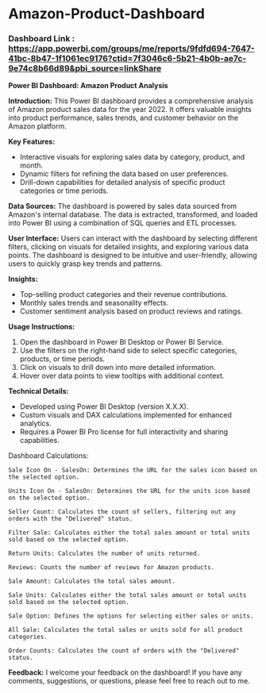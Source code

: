 # Amazon-Product-Dashboard

### Dashboard Link : https://app.powerbi.com/groups/me/reports/9fdfd694-7647-41bc-8b47-1f1061ec9176?ctid=7f3046c6-5b21-4b0b-ae7c-9e74c8b66d89&pbi_source=linkShare


**Power BI Dashboard: Amazon Product Analysis**

**Introduction:**
This Power BI dashboard provides a comprehensive analysis of Amazon product sales data for the year 2022. It offers valuable insights into product performance, sales trends, and customer behavior on the Amazon platform.

**Key Features:**
- Interactive visuals for exploring sales data by category, product, and month.
- Dynamic filters for refining the data based on user preferences.
- Drill-down capabilities for detailed analysis of specific product categories or time periods.

**Data Sources:**
The dashboard is powered by sales data sourced from Amazon's internal database. The data is extracted, transformed, and loaded into Power BI using a combination of SQL queries and ETL processes.

**User Interface:**
Users can interact with the dashboard by selecting different filters, clicking on visuals for detailed insights, and exploring various data points. The dashboard is designed to be intuitive and user-friendly, allowing users to quickly grasp key trends and patterns.

**Insights:**
- Top-selling product categories and their revenue contributions.
- Monthly sales trends and seasonality effects.
- Customer sentiment analysis based on product reviews and ratings.

**Usage Instructions:**
1. Open the dashboard in Power BI Desktop or Power BI Service.
2. Use the filters on the right-hand side to select specific categories, products, or time periods.
3. Click on visuals to drill down into more detailed information.
4. Hover over data points to view tooltips with additional context.

**Technical Details:**
- Developed using Power BI Desktop (version X.X.X).
- Custom visuals and DAX calculations implemented for enhanced analytics.
- Requires a Power BI Pro license for full interactivity and sharing capabilities.

Dashboard Calculations:

    Sale Icon On - SalesOn: Determines the URL for the sales icon based on the selected option.

    Units Icon On - SalesOn: Determines the URL for the units icon based on the selected option.

    Seller Count: Calculates the count of sellers, filtering out any orders with the "Delivered" status.

    Filter Sale: Calculates either the total sales amount or total units sold based on the selected option.

    Return Units: Calculates the number of units returned.

    Reviews: Counts the number of reviews for Amazon products.

    Sale Amount: Calculates the total sales amount.

    Sale Units: Calculates either the total sales amount or total units sold based on the selected option.

    Sale Option: Defines the options for selecting either sales or units.

    All Sale: Calculates the total sales or units sold for all product categories.

    Order Counts: Calculates the count of orders with the "Delivered" status.

**Feedback:**
I welcome your feedback on the dashboard! If you have any comments, suggestions, or questions, please feel free to reach out to me.
